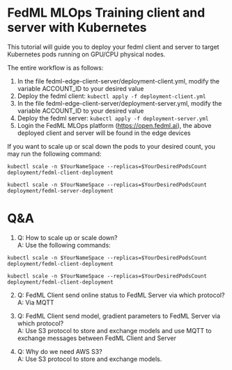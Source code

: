 # FedML MLOps Training client and server with Kubernetes

This tutorial will guide you to deploy your fedml client and server to target Kubernetes pods running on GPU/CPU physical nodes.

The entire workflow is as follows:
1. In the file fedml-edge-client-server/deployment-client.yml, modify the variable ACCOUNT_ID to your desired value
2. Deploy the fedml client:  ```kubectl apply -f deployment-client.yml```
3. In the file fedml-edge-client-server/deployment-server.yml, modify the variable ACCOUNT_ID to your desired value
4. Deploy the fedml server:  ```kubectl apply -f deployment-server.yml```
5. Login the FedML MLOps platform (https://open.fedml.ai), the above deployed client and server will be found in the edge devices

If you want to scale up or scal down the pods to your desired count, you may run the following command:

```kubectl scale -n $YourNameSpace --replicas=$YourDesiredPodsCount deployment/fedml-client-deployment```

```kubectl scale -n $YourNameSpace --replicas=$YourDesiredPodsCount deployment/fedml-server-deployment```

# Q&A

1. Q: How to scale up or scale down?  
A: Use the following commands: 

```kubectl scale -n $YourNameSpace --replicas=$YourDesiredPodsCount deployment/fedml-client-deployment```

```kubectl scale -n $YourNameSpace --replicas=$YourDesiredPodsCount deployment/fedml-client-deployment```

2. Q: FedML Client send online status to FedML Server via which protocol?  
A: Via MQTT


3. Q: FedML Client send model, gradient parameters to FedML Server via which protocol?  
A: Use S3 protocol to store and exchange models and use MQTT to exchange messages between FedML Client and Server


4. Q: Why do we need AWS S3?  
A: Use S3 protocol to store and exchange models.